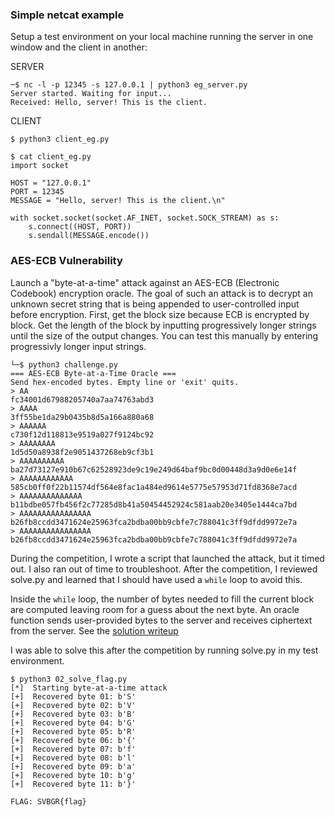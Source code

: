 ### Simple netcat example

Setup a test environment on your local machine running the server in one window and the client in another:

SERVER

```
─$ nc -l -p 12345 -s 127.0.0.1 | python3 eg_server.py
Server started. Waiting for input...
Received: Hello, server! This is the client.
```

CLIENT

```
$ python3 client_eg.py

$ cat client_eg.py 
import socket

HOST = "127.0.0.1"
PORT = 12345
MESSAGE = "Hello, server! This is the client.\n"

with socket.socket(socket.AF_INET, socket.SOCK_STREAM) as s:
    s.connect((HOST, PORT))
    s.sendall(MESSAGE.encode())
```

### AES-ECB Vulnerability

Launch a "byte-at-a-time" attack against an AES-ECB (Electronic Codebook) encryption oracle. The goal of such an attack is to decrypt an unknown secret string that is being appended to user-controlled input before encryption.  First, get the block size because ECB is encrypted by block.  Get the length of the block by inputting progressively longer strings until the size of the output changes.  You can test this manually by entering progressivly longer input strings.

```
└─$ python3 challenge.py     
=== AES-ECB Byte-at-a-Time Oracle ===
Send hex-encoded bytes. Empty line or 'exit' quits.
> AA
fc34001d67988205740a7aa74763abd3
> AAAA
3ff55be1da29b0435b8d5a166a880a68
> AAAAAA
c730f12d118813e9519a027f9124bc92
> AAAAAAAA
1d5d50a8938f2e9051437268eb9cf3b1
> AAAAAAAAAA
ba27d73127e910b67c62528923de9c19e249d64baf9bc0d00448d3a9d0e6e14f
> AAAAAAAAAAAA
585cb0ff0f22b11574df564e8fac1a484ed9614e5775e57953d71fd8368e7acd
> AAAAAAAAAAAAAA
b11bdbe057fb456f2c77285d8b41a50454452924c581aab20e3405e1444ca7bd
> AAAAAAAAAAAAAAAA
b26fb8ccdd3471624e25963fca2bdba00bb9cbfe7c788041c3ff9dfdd9972e7a
> AAAAAAAAAAAAAAAA
b26fb8ccdd3471624e25963fca2bdba00bb9cbfe7c788041c3ff9dfdd9972e7a
```

During the competition, I wrote a script that launched the attack, but it timed out.  I also ran out of time to troubleshoot.  After the competition, I reviewed solve.py and learned that I should have used a ``` while ``` loop to avoid this.  

Inside the ``` while ``` loop, the number of bytes needed to fill the current block are computed leaving room for a guess about the next byte.  An oracle function sends user-provided bytes to the server and receives ciphertext from the server.  See the [solution writeup](https://github.com/jselliott/USCyberOpen2025/tree/main/challenges/bgr/block-blast-crypto)    


I was able to solve this after the competition by running solve.py in my test environment.

```
$ python3 02_solve_flag.py  
[*]  Starting byte-at-a-time attack
[+]  Recovered byte 01: b'S'
[+]  Recovered byte 02: b'V'
[+]  Recovered byte 03: b'B'
[+]  Recovered byte 04: b'G'
[+]  Recovered byte 05: b'R'
[+]  Recovered byte 06: b'{'
[+]  Recovered byte 07: b'f'
[+]  Recovered byte 08: b'l'
[+]  Recovered byte 09: b'a'
[+]  Recovered byte 10: b'g'
[+]  Recovered byte 11: b'}'

FLAG: SVBGR{flag}
```

